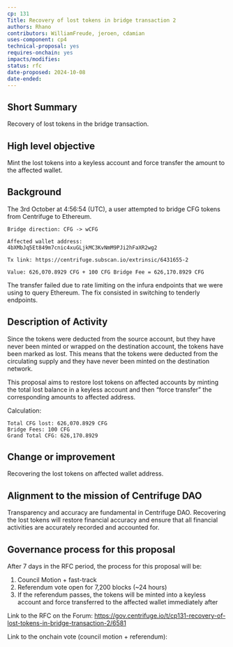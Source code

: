 ```yaml
---
cp: 131
Title: Recovery of lost tokens in bridge transaction 2
authors: Rhano
contributors: WilliamFreude, jeroen, cdamian
uses-component: cp4
technical-proposal: yes
requires-onchain: yes
impacts/modifies:
status: rfc
date-proposed: 2024-10-08
date-ended: 
---
```


## Short Summary 
Recovery of lost tokens in the bridge transaction.

## High level objective 
Mint the lost tokens into a keyless account and force transfer the amount to the affected wallet.

## Background 
The 3rd October at 4:56:54 (UTC), a user attempted to bridge CFG tokens from Centrifuge to Ethereum. 

```
Bridge direction: CFG -> wCFG

Affected wallet address: 4bXMbJq5Et849m7cnic4xuGLjkMC3KvNmM9PJi2hFaXR2wg2	

Tx link: https://centrifuge.subscan.io/extrinsic/6431655-2
				
Value: 626,070.8929 CFG + 100 CFG Bridge Fee = 626,170.8929 CFG
```

The transfer failed due to rate limiting on the infura endpoints that we were using to query Ethereum. The fix consisted in switching to tenderly endpoints.

## Description of Activity 

Since the tokens were deducted from the source account, but they have never been minted or wrapped on the destination account, the tokens have been marked as lost.
This means that the tokens were deducted from the circulating supply and they have never been minted on the destination network.

This proposal aims to restore lost tokens on affected accounts by minting the total lost balance in a keyless account and then “force transfer” the corresponding amounts to affected address. 

Calculation:
```
Total CFG lost: 626,070.8929 CFG
Bridge Fees: 100 CFG
Grand Total CFG: 626,170.8929
```

## Change or improvement 
Recovering the lost tokens on affected wallet address.

## Alignment to the mission of Centrifuge DAO 
Transparency and accuracy are fundamental in Centrifuge DAO.
Recovering the lost tokens will restore financial accuracy and ensure that all financial activities are accurately recorded and accounted for.

## Governance process for this proposal

After 7 days in the RFC period, the process for this proposal will be:

1. Council Motion + fast-track 
2. Referendum vote open for 7,200 blocks (~24 hours)
3. If the referendum passes, the tokens will be minted into a keyless account and force transferred to the affected wallet immediately after


Link to the RFC on the Forum: https://gov.centrifuge.io/t/cp131-recovery-of-lost-tokens-in-bridge-transaction-2/6581

Link to the onchain vote (council motion + referendum): 
